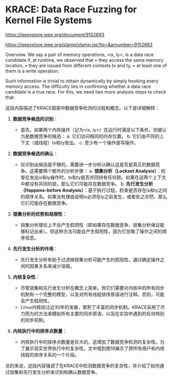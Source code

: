 # KRACE: Data Race Fuzzing for Kernel File Systems

https://ieeexplore.ieee.org/document/9152693

https://ieeexplore.ieee.org/stamp/stamp.jsp?tp=&arnumber=9152693




Overview. We say a pair of memory operations, <ix, iy>, is a data race candidate if, at runtime, we observed that
• they access the same memory location,
• they are issued from different contexts tx and ty,
• at least one of them is a write operation.

Such information is trivial to obtain dynamically by simply
hooking every memory access. The difficulty lies in confirming whether a data race candidate is a true race. For this, we need two more analysis steps to check that:


这段内容描述了KRACE框架中数据竞争检测的过程和概念。以下是详细解释：

1. **数据竞争候选的识别**：
   - 首先，如果两个内存操作（记为<ix, iy>）在运行时满足以下条件，则被认为是数据竞争的候选：
     a. 它们访问相同的内存位置。
     b. 它们由不同的上下文（或线程）tx和ty发出。
     c. 至少有一个操作是写操作。

2. **数据竞争候选的确认**：
   - 仅识别出候选是不够的，需要进一步分析以确认这是否是真正的数据竞争。这需要两个额外的分析步骤：
     a. **锁集分析（Lockset Analysis）**：检查在发出ix和iy操作时，tx和ty是否共同持有任何锁。如果在这两个上下文中都没有共同的锁，那么它们可能存在数据竞争。
     b. **先行发生分析（Happens-before Analysis）**：基于执行过程，检查是否存在ix和iy之间的顺序关系。如果没有理由说明ix必须在iy之前发生，或者反之亦然，那么它们可能存在数据竞争。

3. **锁集分析的优势和局限性**：
   - 锁集分析理论上不会产生假阴性（即如果存在数据竞争，锁集分析保证能够标记出来）。但这种方法可能会产生假阳性，因为它忽略了操作之间的顺序信息。

4. **先行发生分析的作用**：
   - 先行发生分析有助于过滤掉锁集分析可能产生的假阳性，通过确定操作之间的因果关系来减少误报。

5. **内核复杂性**：
   - 尽管锁集和先行发生分析在概念上简单，但它们需要对内核中的所有同步机制有一个完整的模型，以及对所有线程排序原语进行注释。否则，可能会产生假阳性。
   - Linux内核经过近30年的发展，累积了丰富的同步机制。KRACE采用了尽力而为的方法来模拟所有主要的同步原语，以及在实验中遇到的任何特别的同步机制。

6. **内核执行中的排序点数量**：
   - 内核执行中的排序点数量是巨大的，这增加了数据竞争检测的复杂性。为了展示现实世界执行中的复杂性，文中提到图18展示了跨所有用户和内核线程的排序关系的一个片段。

总的来说，这段内容强调了在KRACE中检测数据竞争的复杂性，并介绍了如何通过锁集和先行发生分析来识别和确认数据竞争。